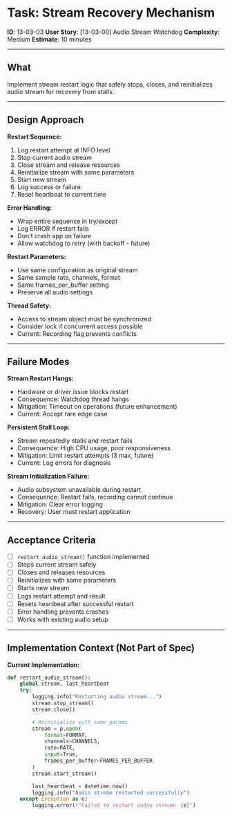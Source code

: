 # Task: Stream Recovery Mechanism

**ID**: 13-03-03
**User Story**: [13-03-00] Audio Stream Watchdog
**Complexity**: Medium
**Estimate**: 10 minutes

---

## What

Implement stream restart logic that safely stops, closes, and reinitializes audio stream for recovery from stalls.

---

## Design Approach

**Restart Sequence:**
1. Log restart attempt at INFO level
2. Stop current audio stream
3. Close stream and release resources
4. Reinitialize stream with same parameters
5. Start new stream
6. Log success or failure
7. Reset heartbeat to current time

**Error Handling:**
- Wrap entire sequence in try/except
- Log ERROR if restart fails
- Don't crash app on failure
- Allow watchdog to retry (with backoff - future)

**Restart Parameters:**
- Use same configuration as original stream
- Same sample rate, channels, format
- Same frames_per_buffer setting
- Preserve all audio settings

**Thread Safety:**
- Access to stream object must be synchronized
- Consider lock if concurrent access possible
- Current: Recording flag prevents conflicts

---

## Failure Modes

**Stream Restart Hangs:**
- Hardware or driver issue blocks restart
- Consequence: Watchdog thread hangs
- Mitigation: Timeout on operations (future enhancement)
- Current: Accept rare edge case

**Persistent Stall Loop:**
- Stream repeatedly stalls and restart fails
- Consequence: High CPU usage, poor responsiveness
- Mitigation: Limit restart attempts (3 max, future)
- Current: Log errors for diagnosis

**Stream Initialization Failure:**
- Audio subsystem unavailable during restart
- Consequence: Restart fails, recording cannot continue
- Mitigation: Clear error logging
- Recovery: User must restart application

---

## Acceptance Criteria

- [ ] `restart_audio_stream()` function implemented
- [ ] Stops current stream safely
- [ ] Closes and releases resources
- [ ] Reinitializes with same parameters
- [ ] Starts new stream
- [ ] Logs restart attempt and result
- [ ] Resets heartbeat after successful restart
- [ ] Error handling prevents crashes
- [ ] Works with existing audio setup

---

## Implementation Context (Not Part of Spec)

**Current Implementation:**
```python
def restart_audio_stream():
    global stream, last_heartbeat
    try:
        logging.info("Restarting audio stream...")
        stream.stop_stream()
        stream.close()

        # Reinitialize with same params
        stream = p.open(
            format=FORMAT,
            channels=CHANNELS,
            rate=RATE,
            input=True,
            frames_per_buffer=FRAMES_PER_BUFFER
        )
        stream.start_stream()

        last_heartbeat = datetime.now()
        logging.info("Audio stream restarted successfully")
    except Exception as e:
        logging.error(f"Failed to restart audio stream: {e}")
```
